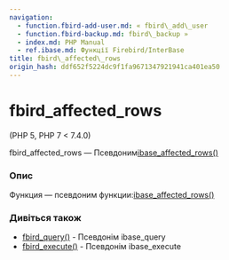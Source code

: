 ```yaml
---
navigation:
  - function.fbird-add-user.md: « fbird\_add\_user
  - function.fbird-backup.md: fbird\_backup »
  - index.md: PHP Manual
  - ref.ibase.md: Функції Firebird/InterBase
title: fbird\_affected\_rows
origin_hash: ddf652f5224dc9f1fa9671347921941ca401ea50
---
```

# fbird\_affected\_rows

(PHP 5, PHP 7 < 7.4.0)

fbird\_affected\_rows — Псевдоним[ibase\_affected\_rows()](function.ibase-affected-rows.md)

### Опис

Функция — псевдоним функции:[ibase\_affected\_rows()](function.ibase-affected-rows.md)

### Дивіться також

-   [fbird\_query()](function.fbird-query.md) \- Псевдонім ibase\_query
-   [fbird\_execute()](function.fbird-execute.md) \- Псевдонім ibase\_execute
